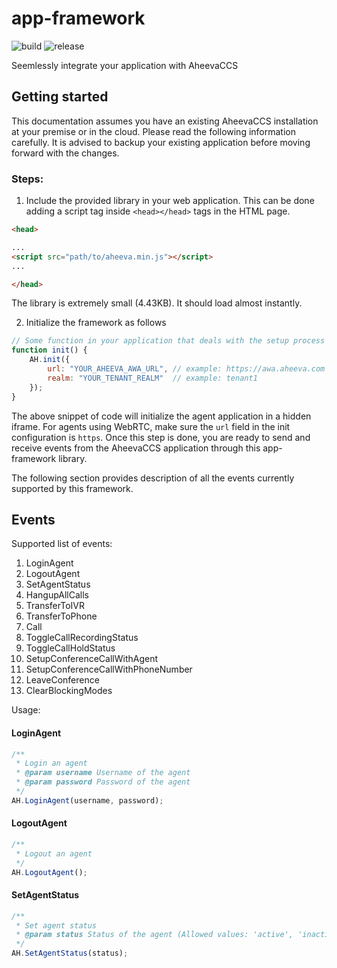 # app-framework
![build](https://github.com/aheeva/app-framework/workflows/build/badge.svg) ![release](https://github.com/aheeva/app-framework/workflows/release/badge.svg)

Seemlessly integrate your application with AheevaCCS

## Getting started

This documentation assumes you have an existing AheevaCCS installation at your premise or in the cloud. Please read the following information carefully. It is advised to backup your existing application before moving forward with the changes.


### Steps:

1. Include the provided library in your web application. This can be done adding a script tag inside `<head></head>` tags in the HTML page.

```html
<head>

...
<script src="path/to/aheeva.min.js"></script>
...

</head>
```

The library is extremely small (4.43KB). It should load almost instantly.

2. Initialize the framework as follows

```javascript
// Some function in your application that deals with the setup process
function init() {
	AH.init({
		url: "YOUR_AHEEVA_AWA_URL", // example: https://awa.aheeva.com
		realm: "YOUR_TENANT_REALM"  // example: tenant1
	});
}
```

The above snippet of code will initialize the agent application in a hidden iframe. For agents using WebRTC, make sure the `url` field in the init configuration is `https`. Once this step is done, you are ready to send and receive events from the AheevaCCS application through this app-framework library.

The following section provides description of all the events currently supported by this framework.

## Events

Supported list of events:

1. LoginAgent
2. LogoutAgent
3. SetAgentStatus
4. HangupAllCalls
5. TransferToIVR
6. TransferToPhone
7. Call
8. ToggleCallRecordingStatus
9. ToggleCallHoldStatus
10. SetupConferenceCallWithAgent
11. SetupConferenceCallWithPhoneNumber
12. LeaveConference
13. ClearBlockingModes


Usage:

#### LoginAgent

```javascript
/**
 * Login an agent
 * @param username Username of the agent
 * @param password Password of the agent
 */
AH.LoginAgent(username, password);
```

#### LogoutAgent

```javascript
/**
 * Logout an agent
 */
AH.LogoutAgent();
```

#### SetAgentStatus

```javascript
/**
 * Set agent status
 * @param status Status of the agent (Allowed values: 'active', 'inactive')
 */
AH.SetAgentStatus(status);
```
